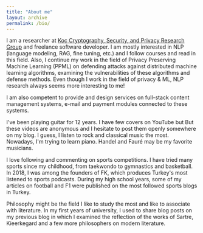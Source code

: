 ```yaml
---
title: "About me"
layout: archive
permalink: /bio/
---
```


I am a researcher at [Koç Cryptography, Security, and Privacy Research Group](https://crypto.ku.edu.tr/) and  freelance software developer. I am mostly interested in NLP (language modeling, RAG, fine tuning, etc.) and I follow courses and read in this field. Also, I continue my work in the field of Privacy Preserving Machine Learning (PPML) on defending attacks against distributed machine learning algorithms, examining the vulnerabilities of these algorithms and defense methods. Even though I work in the field of privacy & ML, NLP research always seems more interesting to me!

I am also competent to provide and design services on full-stack content management systems, e-mail and payment modules connected to these systems.  

I've been playing guitar for 12 years. I have few covers on YouTube but But these videos are anonymous and I hesitate to post them openly somewhere on my blog. I guess, I listen to rock and classical music the most. Nowadays, I'm trying to learn piano. Handel and Fauré may be my favorite musicians.

I love following and commenting on sports competitions. I have tried many sports since my childhood, from taekwondo to gymnastics and basketball. In 2018, I was among the founders of FK, which produces Turkey's most listened to sports podcasts. During my high school years, some of my articles on football and F1 were published on the most followed sports blogs in Turkey. 

Philosophy might be the field I like to study the most and like to associate with literature. In my first years of university, I used to share blog posts on my previous blog in which I examined the reflection of the works of Sartre, Kieerkegard and a few more philosophers on modern literature.